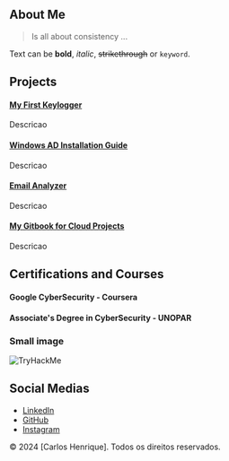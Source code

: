 ## About Me


> Is all about consistency ...

Text can be **bold**, _italic_, ~~strikethrough~~ or `keyword`.

## Projects

#### [My First Keylogger](https://github.com/s3ntinel4/my-first-keylogger)

Descricao

#### [Windows AD Installation Guide](https://github.com/s3ntinel4/WindowsADinstall)

Descricao

#### [Email Analyzer](https://github.com/s3ntinel4/Email-Analyzer)

Descricao

#### [My Gitbook for Cloud Projects](https://s3ntinel-docs.gitbook.io/aws-project)

Descricao

## Certifications and Courses

#### Google CyberSecurity - Coursera

#### Associate's Degree in CyberSecurity - UNOPAR

### Small image

![TryHackMe](https://tryhackme-badges.s3.amazonaws.com/bot.hunk.png)

## Social Medias

- [LinkedIn](https://www.linkedin.com/in/carloshenrique-blueteamsecurity/)
- [GitHub](https://github.com/s3ntinel4)
- [Instagram](https://www.instagram.com/s3ntinel.sec)

&copy; 2024 [Carlos Henrique]. Todos os direitos reservados.
